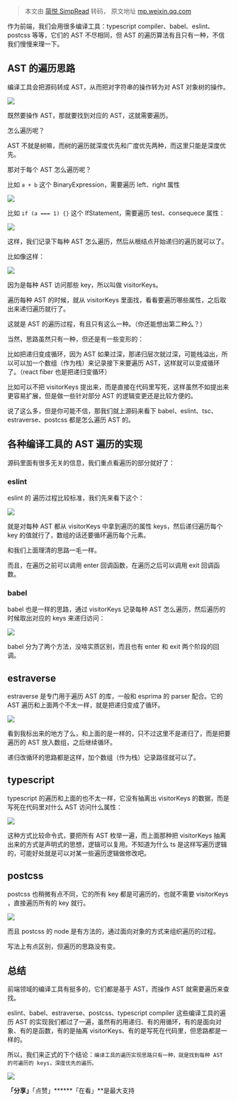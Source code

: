 > 本文由 [简悦 SimpRead](http://ksria.com/simpread/) 转码， 原文地址 [mp.weixin.qq.com](https://mp.weixin.qq.com/s/LXtG4qmlW67LvOyDkIbcXw)

作为前端，我们会用很多编译工具：typescript compiler、babel、eslint、postcss 等等，它们的 AST 不尽相同，但 AST 的遍历算法有且只有一种，不信我们慢慢来理一下。

AST 的遍历思路
---------

编译工具会把源码转成 AST，从而把对字符串的操作转为对 AST 对象树的操作。

![](https://mmbiz.qpic.cn/mmbiz_png/YprkEU0TtGhhdHanelEUyibHxLYicABJxdpuu9ZECJ1FdltwgxXqnqPEV2EpZEO0JKOviavIepqozFFK62EzYhDSQ/640?wx_fmt=png)

既然要操作 AST，那就要找到对应的 AST，这就需要遍历。

怎么遍历呢？

AST 不就是树嘛，而树的遍历就深度优先和广度优先两种，而这里只能是深度优先。

那对于每个 AST 怎么遍历呢？

比如 `a + b` 这个 BinaryExpression，需要遍历 left、right 属性

![](https://mmbiz.qpic.cn/mmbiz_png/YprkEU0TtGhhdHanelEUyibHxLYicABJxdOFEoRHRyvcCOJiaqoL13v5nHialBB5V3uBLdGwQWce8qYJhTCK5KNpgw/640?wx_fmt=png)

比如 `if (a === 1) {}` 这个 IfStatement，需要遍历 test、consequece 属性：

![](https://mmbiz.qpic.cn/mmbiz_png/YprkEU0TtGhhdHanelEUyibHxLYicABJxdxlgW9NZC5LnDe3HtO3Vo5SLA2ThsP0QwA1b8hTtfhv3xicYXphibqUag/640?wx_fmt=png)

这样，我们记录下每种 AST 怎么遍历，然后从根结点开始递归的遍历就可以了。

比如像这样：

![](https://mmbiz.qpic.cn/mmbiz_png/YprkEU0TtGhhdHanelEUyibHxLYicABJxd2oBzLpeaVwtnJLZUR9UHib4eeDD5fPHqfMiaH7x7Rymgc2sdyxRYZVRw/640?wx_fmt=png)

因为是每种 AST 访问那些 key，所以叫做 visitorKeys。

遍历每种 AST 的时候，就从 visitorKeys 里面找，看看要遍历哪些属性，之后取出来递归遍历就行了。

这就是 AST 的遍历过程，有且只有这么一种。（你还能想出第二种么？）

当然，思路虽然只有一种，但还是有一些变形的：

比如把递归变成循环，因为 AST 如果过深，那递归层次就过深，可能栈溢出，所以可以加一个数组（作为栈）来记录接下来要遍历 AST，这样就可以变成循环了。（react fiber 也是把递归变循环）

比如可以不把 visitorKeys 提出来，而是直接在代码里写死，这样虽然不如提出来更容易扩展，但是做一些针对部分 AST 的逻辑变更还是比较方便的。

说了这么多，但是你可能不信，那我们就上源码来看下 babel、eslint、tsc、estraverse、postcss 都是怎么遍历 AST 的。

各种编译工具的 AST 遍历的实现
-----------------

源码里面有很多无关的信息，我们重点看遍历的部分就好了：

### eslint

eslint 的 遍历过程比较标准，我们先来看下这个：

![](https://mmbiz.qpic.cn/mmbiz_png/YprkEU0TtGhhdHanelEUyibHxLYicABJxdCayASk9vyxiaHicYaN8sdHT56OafNMR4y3p7iajUKtHBic6TZPFia8k5v8g/640?wx_fmt=png)

就是对每种 AST 都从 visitorKeys 中拿到遍历的属性 keys，然后递归遍历每个 key 的值就行了，数组的话还要循环遍历每个元素。

和我们上面理清的思路一毛一样。

而且，在遍历之前可以调用 enter 回调函数，在遍历之后可以调用 exit 回调函数。

### babel

babel 也是一样的思路，通过 visitorKeys 记录每种 AST 怎么遍历，然后遍历的时候取出对应的 keys 来递归访问：

![](https://mmbiz.qpic.cn/mmbiz_png/YprkEU0TtGhhdHanelEUyibHxLYicABJxdmxyoOdibxphwcnIHviaEU8DqMYh1AR0TMRbeGU4N13bo7jmSQ9l5Hl4w/640?wx_fmt=png)

babel 分为了两个方法，没啥实质区别，而且也有 enter 和 exit 两个阶段的回调。

estraverse
----------

estraverse 是专门用于遍历 AST 的库，一般和 esprima 的 parser 配合。它的 AST 遍历和上面两个不太一样，就是把递归变成了循环。

![](https://mmbiz.qpic.cn/mmbiz_png/YprkEU0TtGhhdHanelEUyibHxLYicABJxdFaOEycCpJ1tF9FebOh02LaUTGjVxKeiceibcNollTJncJlbDTKuqamXg/640?wx_fmt=png)

看到我标出来的地方了么，和上面的是一样的，只不过这里不是递归了，而是把要遍历的 AST 放入数组，之后继续循环。

递归改循环的思路都是这样，加个数组（作为栈）记录路径就可以了。

typescript
----------

typescript 的遍历和上面的也不太一样，它没有抽离出 visitorKeys 的数据，而是写死在代码里对什么 AST 访问什么属性：

![](https://mmbiz.qpic.cn/mmbiz_png/YprkEU0TtGhhdHanelEUyibHxLYicABJxdhuazVWy1xBEXreovfVeTC0Cxwia5aA6juZbHCVGKFjoeFmfAT0klL3w/640?wx_fmt=png)

这种方式比较命令式，要把所有 AST 枚举一遍，而上面那种把 visitorKeys 抽离出来的方式是声明式的思想，逻辑可以复用。不知道为什么 ts 是这样写遍历逻辑的，可能好处就是可以对某一些遍历逻辑做修改吧。

postcss
-------

postcss 也稍微有点不同，它的所有 key 都是可遍历的，也就不需要 visitorKeys ，直接遍历所有的 key 就行。

![](https://mmbiz.qpic.cn/mmbiz_png/YprkEU0TtGhhdHanelEUyibHxLYicABJxdNS0lkuQxusYk0Q5V9Zy07P0x7AVzVagrQQuFXygL1oSoxDZ8jibXWfw/640?wx_fmt=png)

而且 postcss 的 node 是有方法的，通过面向对象的方式来组织遍历的过程。

写法上有点区别，但遍历的思路没有变。

总结
--

前端领域的编译工具有挺多的，它们都是基于 AST，而操作 AST 就需要遍历来查找。

eslint、babel、estraverse、postcss、typescript compiler 这些编译工具的遍历 AST 的实现我们都过了一遍，虽然有的用递归、有的用循环，有的是面向对象、有的是函数，有的是抽离 visitorKeys、有的是写死在代码里，但思路都是一样的。

所以，我们来正式的下个结论：`编译工具的遍历实现思路只有一种，就是找到每种 AST 的可遍历的 keys，深度优先的遍历。`

![](https://mmbiz.qpic.cn/mmbiz_gif/5Q3ZxrD2qNBsxuv924G1gCDazaicxKjHiblcTLNHIJXxhEas0FQjX7bAj9JE4RYVt8VAibxw0C3bU2I6ws0oRricmw/640?wx_fmt=gif)

**「分享」**「点赞」******「在看」**是最大支持